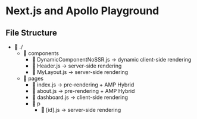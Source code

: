 # Next.js and Apollo Playground

## File Structure

- :file_folder: ./
  - :file_folder: components
    - :page_facing_up: DynamicComponentNoSSR.js -> dynamic client-side rendering 
    - :page_facing_up: Header.js -> server-side rendering 
    - :page_facing_up: MyLayout.js -> server-side rendering 
  - :file_folder: pages
    - :page_facing_up: index.js -> pre-rendering + AMP Hybrid
    - :page_facing_up: about.js -> pre-rendering + AMP Hybrid
    - :page_facing_up: dashboard.js -> client-side rendering
    - :file_folder: p
      - :page_facing_up: [id].js -> server-side rendering
